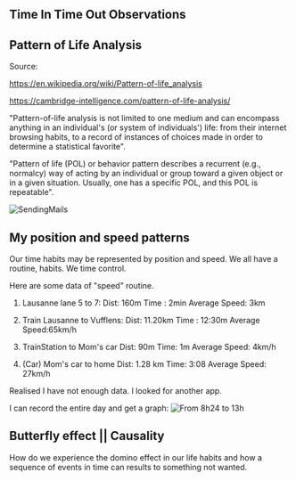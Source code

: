 ## Time In Time Out Observations
 
## Pattern of Life Analysis

Source:

https://en.wikipedia.org/wiki/Pattern-of-life_analysis

https://cambridge-intelligence.com/pattern-of-life-analysis/

"Pattern-of-life analysis is not limited to one medium and can encompass anything in an individual's (or system of individuals') life: from their internet browsing habits, to a record of instances of choices made in order to determine a statistical favorite".

 "Pattern of life (POL) or behavior pattern describes a recurrent (e.g., normalcy) way of acting by an individual or group toward a given object or in a given situation. Usually, one has a specific POL, and this POL is repeatable".

 ![SendingMails](https://cambridge-intelligence.com/wp-content/uploads/2021/01/6-scale-wrapping-by-time-of-day-min.png)


## My position and speed patterns

Our time habits may be represented by position and speed.
We all have a routine, habits. We time control. 

Here are some data of "speed" routine.

1) Lausanne lane 5 to 7:
Dist: 160m
Time : 2min
Average Speed: 3km

2) Train Lausanne to Vufflens:
Dist: 11.20km
Time : 12:30m
Average Speed:65km/h

3) TrainStation to Mom's car
Dist: 90m
Time: 1m
Average Speed: 4km/h

4) (Car) Mom's car to home
Dist: 1.28 km
Time: 3:08
Average Speed: 27km/h

Realised I have not enough data. I looked for another app.

I can record the entire day and get a graph:
![From 8h24 to 13h](img/Geo-Tracker-2022-10-27-12-52-09[896].png)











## Butterfly effect || Causality

How do we experience the domino effect in our life habits and how a sequence of events in time can results to something not wanted.


